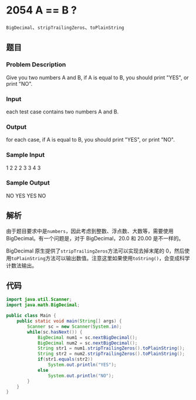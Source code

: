 # 2054 	A == B ?

`BigDecimal`、`stripTrailingZeros`、`toPlainString`

## 题目

### Problem Description

Give you two numbers A and B, if A is equal to B, you should print "YES", or print "NO".
 
### Input

each test case contains two numbers A and B.
 
### Output

for each case, if A is equal to B, you should print "YES", or print "NO".
 
### Sample Input

1 2
2 2
3 3
4 3

### Sample Output

NO
YES
YES
NO

## 解析

由于题目要求中是`numbers`，因此考虑到整数、浮点数、大数等，需要使用 BigDecimal。有一个问题是，对于 BigDecimal，20.0 和 20.00 是不一样的。

BigDecimal 原生提供了`stripTrailingZeros`方法可以实现去掉末尾的 0，然后使用`toPlainString`方法可以输出数值。注意这里如果使用`toString()`，会变成科学计数法输出。

## 代码

```java
import java.util.Scanner;
import java.math.BigDecimal;

public class Main {
    public static void main(String[] args) {
        Scanner sc = new Scanner(System.in);
        while(sc.hasNext()) {
            BigDecimal num1 = sc.nextBigDecimal();
            BigDecimal num2 = sc.nextBigDecimal();
            String str1 = num1.stripTrailingZeros().toPlainString();
            String str2 = num2.stripTrailingZeros().toPlainString();
            if(str1.equals(str2))
                System.out.println("YES");
            else
                System.out.println("NO");
        }
    }
}
```
